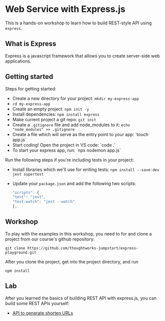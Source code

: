 # Web Service with Express.js

This is a hands-on workshop to learn how to build REST-style API using `express`.

## What is Express

Express is a javascript framework that allows you to create server-side web applications.

## Getting started

Steps for getting started:

- Create a new directory for your project: `mkdir my-express-app`
- `cd my-express-app`
- Create an empty project: `npm init -y`
- Install dependencies: `npm install express`
- Make current project a git repo: `git init`
- Create a `.gitignore` file and add node_modules to it: `echo "node_modules" >> .gitignore`
- Create a file which will serve as the entry point to your app: \`touch app.js\`
- Start coding! Open the project in VS code: \`code .\`
- To start your express app, run: \`npx nodemon app.js\`

Run the following steps if you're including tests in your project:

- Install libraries which we'll use for writing tests: `npm install --save-dev jest supertest`
- Update your `package.json` and add the following two scripts:

  ```javascript
  "scripts": {
  "test": "jest",
  "test:watch": "jest --watch"
  },
  ```

## Workshop

To play with the examples in this workshop, you need to for and clone a project from our course's github repository:

```text
git clone https://github.com/thoughtworks-jumpstart/express-playground.git
```

After you clone the project, get into the project directory, and run

```text
npm install
```

## Lab

After you learned the basics of building REST API with express.js, you can build some REST APIs yourself:

- [API to generate shorten URLs](https://github.com/thoughtworks-jumpstart/express-url-shortener)
